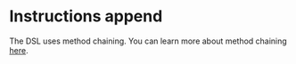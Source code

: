 # Instructions append

The DSL uses method chaining.
You can learn more about method chaining [here](https://www.geeksforgeeks.org/method-chaining-in-java-with-examples/).